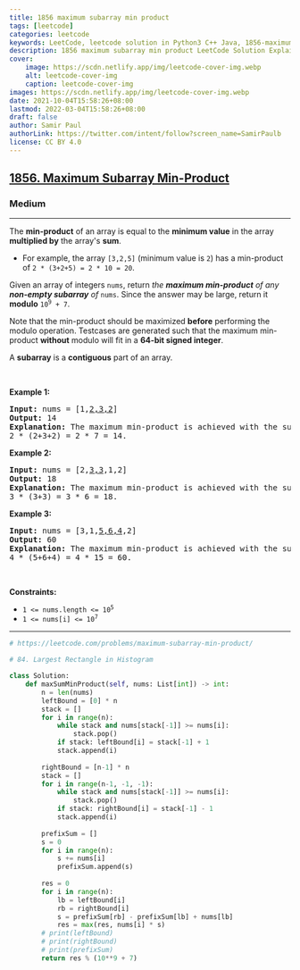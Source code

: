 ```yaml
---
title: 1856 maximum subarray min product
tags: [leetcode]
categories: leetcode
keywords: LeetCode, leetcode solution in Python3 C++ Java, 1856-maximum-subarray-min-product solution
description: 1856 maximum subarray min product LeetCode Solution Explained
cover:
    image: https://scdn.netlify.app/img/leetcode-cover-img.webp
    alt: leetcode-cover-img
    caption: leetcode-cover-img
images: https://scdn.netlify.app/img/leetcode-cover-img.webp
date: 2021-10-04T15:58:26+08:00
lastmod: 2022-03-04T15:58:26+08:00
draft: false
author: Samir Paul
authorLink: https://twitter.com/intent/follow?screen_name=SamirPaulb
license: CC BY 4.0
---
```



<h2><a href="https://leetcode.com/problems/maximum-subarray-min-product/">1856. Maximum Subarray Min-Product</a></h2><h3>Medium</h3><hr><div><p>The <strong>min-product</strong> of an array is equal to the <strong>minimum value</strong> in the array <strong>multiplied by</strong> the array's <strong>sum</strong>.</p>

<ul>
	<li>For example, the array <code>[3,2,5]</code> (minimum value is <code>2</code>) has a min-product of <code>2 * (3+2+5) = 2 * 10 = 20</code>.</li>
</ul>

<p>Given an array of integers <code>nums</code>, return <em>the <strong>maximum min-product</strong> of any <strong>non-empty subarray</strong> of </em><code>nums</code>. Since the answer may be large, return it <strong>modulo</strong> <code>10<sup>9</sup> + 7</code>.</p>

<p>Note that the min-product should be maximized <strong>before</strong> performing the modulo operation. Testcases are generated such that the maximum min-product <strong>without</strong> modulo will fit in a <strong>64-bit signed integer</strong>.</p>

<p>A <strong>subarray</strong> is a <strong>contiguous</strong> part of an array.</p>

<p>&nbsp;</p>
<p><strong class="example">Example 1:</strong></p>

<pre><strong>Input:</strong> nums = [1,<u>2,3,2</u>]
<strong>Output:</strong> 14
<strong>Explanation:</strong> The maximum min-product is achieved with the subarray [2,3,2] (minimum value is 2).
2 * (2+3+2) = 2 * 7 = 14.
</pre>

<p><strong class="example">Example 2:</strong></p>

<pre><strong>Input:</strong> nums = [2,<u>3,3</u>,1,2]
<strong>Output:</strong> 18
<strong>Explanation:</strong> The maximum min-product is achieved with the subarray [3,3] (minimum value is 3).
3 * (3+3) = 3 * 6 = 18.
</pre>

<p><strong class="example">Example 3:</strong></p>

<pre><strong>Input:</strong> nums = [3,1,<u>5,6,4</u>,2]
<strong>Output:</strong> 60
<strong>Explanation:</strong> The maximum min-product is achieved with the subarray [5,6,4] (minimum value is 4).
4 * (5+6+4) = 4 * 15 = 60.
</pre>

<p>&nbsp;</p>
<p><strong>Constraints:</strong></p>

<ul>
	<li><code>1 &lt;= nums.length &lt;= 10<sup>5</sup></code></li>
	<li><code>1 &lt;= nums[i] &lt;= 10<sup>7</sup></code></li>
</ul>
</div>

---




```python
# https://leetcode.com/problems/maximum-subarray-min-product/

# 84. Largest Rectangle in Histogram

class Solution:
    def maxSumMinProduct(self, nums: List[int]) -> int:
        n = len(nums)
        leftBound = [0] * n
        stack = []
        for i in range(n):
            while stack and nums[stack[-1]] >= nums[i]:
                stack.pop()
            if stack: leftBound[i] = stack[-1] + 1
            stack.append(i)
        
        rightBound = [n-1] * n
        stack = []
        for i in range(n-1, -1, -1):
            while stack and nums[stack[-1]] >= nums[i]:
                stack.pop()
            if stack: rightBound[i] = stack[-1] - 1
            stack.append(i)
        
        prefixSum = []
        s = 0
        for i in range(n):
            s += nums[i]
            prefixSum.append(s)
        
        res = 0
        for i in range(n):
            lb = leftBound[i]
            rb = rightBound[i]
            s = prefixSum[rb] - prefixSum[lb] + nums[lb]
            res = max(res, nums[i] * s)
        # print(leftBound)
        # print(rightBound)
        # print(prefixSum)
        return res % (10**9 + 7)
            
```
